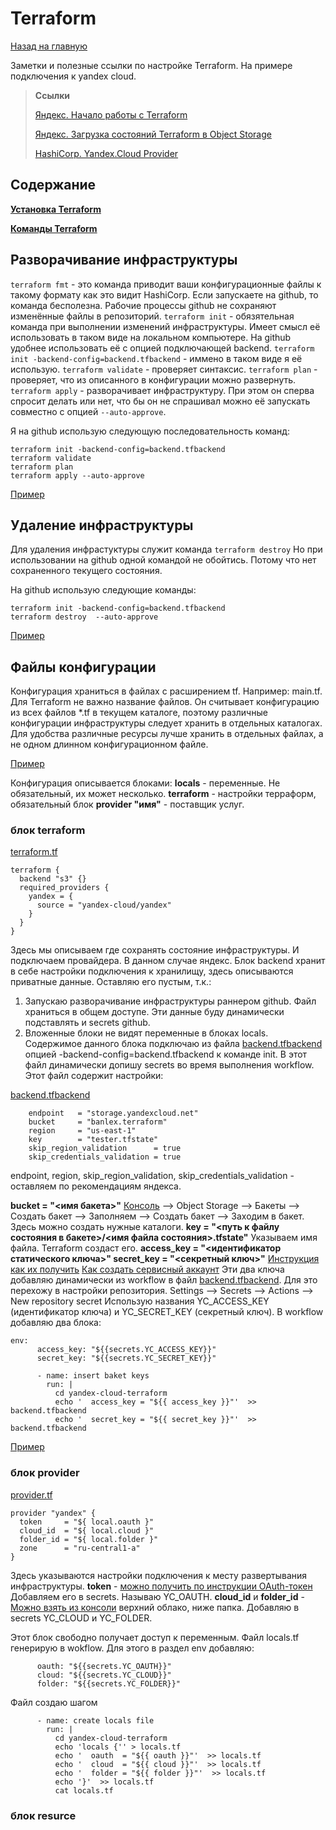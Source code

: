 # Terraform
[Назад на главную](https://github.com/BanLex/my_notes/tree/main/README.md)

Заметки и полезные ссылки по настройке Terraform. На примере подключения к yandex cloud.

> **Ссылки**
> 
> [Яндекс. Начало работы с Terraform](https://cloud.yandex.ru/docs/solutions/infrastructure-management/terraform-quickstart)
> 
> [Яндекс. Загрузка состояний Terraform в Object Storage](https://cloud.yandex.ru/docs/solutions/infrastructure-management/terraform-state-storage)
> 
> [HashiCorp. Yandex.Cloud Provider](https://registry.terraform.io/providers/yandex-cloud/yandex/latest/docs)

## Содержание

[ **Установка Terraform** ](https://github.com/BanLex/my_notes/blob/main/terraform/setup_terraform.md)

[ **Команды Terraform** ](https://github.com/BanLex/my_notes/blob/main/terraform/terraform_comands.md)

## Разворачивание инфраструктуры

`terraform fmt` - это команда приводит ваши конфигурационные файлы к такому формату как это видит HashiCorp. Если запускаете на github, то команда бесполезна. Рабочие процессы github не сохраняют изменённые файлы в репозиторий.
`terraform init` - обязятельная команда при выполнении изменений инфраструктуры. Имеет смысл её использовать в таком виде на локальном компьютере. На github удобнее использовать её с опцией подключающей backend. `terraform init -backend-config=backend.tfbackend` - иммено в таком виде я её использую.
`terraform validate` - проверяет синтаксис.
`terraform plan` - проверяет, что из описанного в конфигурации можно развернуть.
`terraform apply` - разворачивает инфраструктуру. При этом он сперва спросит делать или нет, что бы он не спрашивал можно её запускать совместно с опцией `--auto-approve`.

Я на github использую следующую последовательность команд:
```
terraform init -backend-config=backend.tfbackend
terraform validate
terraform plan
terraform apply --auto-approve
```
[Пример](https://github.com/BanLex/example_webapp/blob/main/.github/workflows/Deploy%20infrastructure%20with%20Terraform.yml)

## Удаление инфраструктуры

Для удаления инфрастуктуры служит команда ```terraform destroy```
Но при использовании на github одной командой не обойтись. Потому что нет сохраненного текущего состояния.

На github использую следующие команды:
```
terraform init -backend-config=backend.tfbackend
terraform destroy  --auto-approve
```
[Пример](https://github.com/BanLex/example_webapp/blob/main/.github/workflows/Delete%20infrastructure%20with%20Terraform.yml)
## Файлы конфигурации
Конфигурация храниться в файлах с расширением tf. Например: main.tf.
Для Terraform не важно название файлов. Он считывает конфигурацию из всех файлов *.tf в текущем каталоге, поэтому различные конфигурации инфраструктуры следует хранить в отдельных каталогах. 
Для удобства различные ресурсы лучше хранить в отдельных файлах, а не одном длинном конфигурационном файле.

[Пример](https://github.com/BanLex/example_webapp/tree/main/yandex-cloud-terraform)

Конфигурация описывается блоками:
**locals** - переменные. Не обязательный, их может несколько.
**terraform** - настройки терраформ, обязательный блок
**provider "имя"** - поставщик услуг.


### блок terraform
[terraform.tf](https://github.com/BanLex/example_webapp/blob/main/yandex-cloud-terraform/terraform.tf)
```
terraform {
  backend "s3" {}
  required_providers {
    yandex = {
      source = "yandex-cloud/yandex"
    }
  }
}
```

Здесь мы описываем где сохранять состояние инфраструктуры.
И подключаем провайдера. В данном случае яндекс.
Блок backend хранит в себе настройки подключения к хранилищу, здесь описываются приватные данные.
Оставляю его пустым, т.к.:
1. Запускаю разворачивание инфраструктуры раннером github. Файл храниться в общем доступе. Эти данные буду динамически подставлять и secrets github.
2. Вложенные блоки не видят переменные в блоках locals.
Содержимое данного блока подключаю из файла [backend.tfbackend](https://github.com/BanLex/example_webapp/blob/main/yandex-cloud-terraform/backend.tfbackend) опцией  -backend-config=backend.tfbackend к команде init. В этот файл динамически допишу secrets во время выполнения workflow.
Этот файл содержит настройки:

[backend.tfbackend](https://github.com/BanLex/example_webapp/blob/main/yandex-cloud-terraform/backend.tfbackend)
```
    endpoint   = "storage.yandexcloud.net"
    bucket     = "banlex.terraform"
    region     = "us-east-1"
    key        = "tester.tfstate"
    skip_region_validation      = true
    skip_credentials_validation = true
```
endpoint, region, skip_region_validation, skip_credentials_validation - оставляем по рекомендациям яндекса.

**bucket = "<имя бакета>"**
[Консоль](https://console.cloud.yandex.ru/) --> Object Storage --> Бакеты --> Создать бакет --> Заполняем --> Создать бакет --> Заходим в бакет.
Здесь можно создать нужные каталоги.
**key = "<путь к файлу состояния в бакете>/<имя файла состояния>.tfstate"**
Указываем имя файла. Terraform создаст его.
**access_key = "<идентификатор статического ключа>"
secret_key = "<секретный ключ>"**
[Инструкция как их получить](https://cloud.yandex.ru/docs/iam/operations/sa/create-access-key)
[Как создать сервисный аккаунт](https://cloud.yandex.ru/docs/iam/operations/sa/create)
Эти два ключа добавляю динамически из workflow в файл [backend.tfbackend](https://github.com/BanLex/example_webapp/blob/main/yandex-cloud-terraform/backend.tfbackend).
Для это перехожу в настройки репозитория.
Settings --> Secrets --> Actions --> New repository secret
Использую названия YC_ACCESS_KEY (идентификатор ключа) и YC_SECRET_KEY (секретный ключ).
В workflow добавляю два блока:
```
env:
      access_key: "${{secrets.YC_ACCESS_KEY}}"
      secret_key: "${{secrets.YC_SECRET_KEY}}"
```

```
      - name: insert baket keys
        run: |
          cd yandex-cloud-terraform
          echo '  access_key = "${{ access_key }}"'  >> backend.tfbackend 
          echo '  secret_key = "${{ secret_key }}"'  >> backend.tfbackend
```

[Пример](https://github.com/BanLex/example_webapp/blob/main/.github/workflows/Deploy%20infrastructure%20with%20Terraform.yml)

### блок provider
[provider.tf](https://github.com/BanLex/example_webapp/blob/main/yandex-cloud-terraform/provider.tf)
```
provider "yandex" {
  token     = "${ local.oauth }"
  cloud_id  = "${ local.cloud }"
  folder_id = "${ local.folder }"
  zone      = "ru-central1-a"
}
```
Здесь указываются настройки подключения к месту развертывания инфраструктуры.
**token** - [можно получить по инструкции OAuth-токен](https://cloud.yandex.ru/docs/iam/concepts/authorization/oauth-token)
Добавляем его в secrets. Называю YC_OAUTH.
**cloud_id** и **folder_id** - [Можно взять из консоли](https://console.cloud.yandex.ru/) верхний облако, ниже папка.
Добавляю в secrets YC_CLOUD и YC_FOLDER.

Этот блок свободно получает доступ к переменным. Файл locals.tf генерирую в wokflow.
Для этого в раздел env добавляю:
```
      oauth: "${{secrets.YC_OAUTH}}"
      cloud: "${{secrets.YC_CLOUD}}"
      folder: "${{secrets.YC_FOLDER}}"
```
Файл создаю шагом
```
      - name: create locals file
        run: |
          cd yandex-cloud-terraform
          echo 'locals {'' > locals.tf
          echo '  oauth  = "${{ oauth }}"'  >> locals.tf 
          echo '  cloud  = "${{ cloud }}"'  >> locals.tf 
          echo '  folder = "${{ folder }}"'  >> locals.tf 
          echo '}'  >> locals.tf
          cat locals.tf
```
### блок resurce

